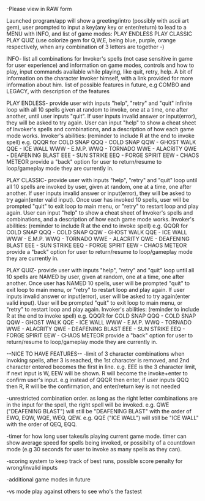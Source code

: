 -Please view in RAW form

Launched program/app will show a greeting/intro (possibly with ascii art gem), user prompted to input a key(any key or enter/return) to lead to a MENU with INFO, and list of game modes:
PLAY ENDLESS
PLAY CLASSIC
PLAY QUIZ
(use colorize gem for Q,W,E, being blue, purple, orange respectively, when any combination of 3 letters are together -)

INFO- 
list all combinations for Invoker's spells (not case sensitive in game for user experience) and information on game modes, controls and how to play, input commands available while playing, like quit, retry, help. A bit of information on the character Invoker himself, with a link provided for more information about him. list of possible features in future, e.g COMBO and LEGACY, with description of the features

PLAY ENDLESS-
provide user with inputs "help", "retry" and "quit"
infinite loop with all 10 spells given at random to invoke, one at a time, one after another, until user inputs "quit". If user inputs invalid answer or input(error), they will be asked to try again. 
User can input "help" to show a cheat sheet of Invoker's spells and combinations, and a description of how each game mode works. 
Invoker's abilities: (reminder to include R at the end to invoke spell) e.g. QQQR for COLD SNAP
QQQ - COLD SNAP
QQW - GHOST WALK
QQE - ICE WALL
WWW - E.M.P.
WWQ - TORNADO
WWE - ALACRITY
QWE - DEAFENING BLAST
EEE - SUN STRIKE
EEQ - FORGE SPIRIT
EEW - CHAOS METEOR
provide a "back" option for user to return/resume to loop/gameplay mode they are currently in.

PLAY CLASSIC-
provide user with inputs "help", "retry" and "quit"
loop until all 10 spells are invoked by user, given at random, one at a time, one after another. If user inputs invalid answer or input(error), they will be asked to try again(enter valid input). Once user has invoked 10 spells, user will be prompted "quit" to exit loop to main menu, or "retry" to restart loop and play again.
User can input "help" to show a cheat sheet of Invoker's spells and combinations, and a description of how each game mode works. 
Invoker's abilities: (reminder to include R at the end to invoke spell) e.g. QQQR for COLD SNAP
QQQ - COLD SNAP
QQW - GHOST WALK
QQE - ICE WALL
WWW - E.M.P.
WWQ - TORNADO
WWE - ALACRITY
QWE - DEAFENING BLAST
EEE - SUN STRIKE
EEQ - FORGE SPIRIT
EEW - CHAOS METEOR
provide a "back" option for user to return/resume to loop/gameplay mode they are currently in.

PLAY QUIZ- 
provide user with inputs "help", "retry" and "quit"
loop until all 10 spells are NAMED by user, given at random, one at a time, one after another. Once user has NAMED 10 spells, user will be prompted "quit" to exit loop to main menu, or "retry" to restart loop and play again. If user inputs invalid answer or input(error), user will be asked to try again(enter valid input). User will be prompted "quit" to exit loop to main menu, or "retry" to restart loop and play again.
Invoker's abilities: (reminder to include R at the end to invoke spell) e.g. QQQR for COLD SNAP
QQQ - COLD SNAP
QQW - GHOST WALK
QQE - ICE WALL
WWW - E.M.P.
WWQ - TORNADO
WWE - ALACRITY
QWE - DEAFENING BLAST
EEE - SUN STRIKE
EEQ - FORGE SPIRIT
EEW - CHAOS METEOR
provide a "back" option for user to return/resume to loop/gameplay mode they are currently in.

--NICE TO HAVE FEATURES--
-limit of 3 character combinations when invoking spells, after 3 is reached, the 1st character is removed, and 2nd character entered becomes the first in line. 
e.g. EEE is the 3 character limit, if next input is W, EEW will be shown.
R will become the invoke+enter to confirm user's input.
e.g instead of QQQR then enter, if user inputs QQQ then R, R will be the confirmation, and enter/return key is not needed

-unrestricted combination order. as long as the right letter combinations are in the input for the spell, the right spell will be invoked. 
e.g. QWE ("DEAFENING BLAST") will still be "DEAFENING BLAST" with the order of EWQ, EQW, WQE, WEQ, QEW.
e.g. QQE ("ICE WALL") will still be "ICE WALL" with the order of QEQ, EQQ.

-timer for how long user takes/is playing current game mode. timer can show average speed for spells being invoked, or possibilty of a countdown mode (e.g 30 seconds for user to invoke as many spells as they can).

-scoring system to keep track of best runs, possible score penalty for wrong/invalid inputs

-additional game modes in future

-vs mode
play against others to see who's the fastest